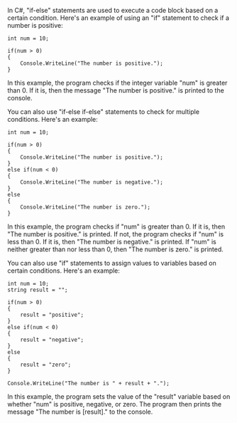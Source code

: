 In C#, "if-else" statements are used to execute a code block based on a certain condition. Here's an example of using an "if" statement to check if a number is positive:

```
int num = 10; 

if(num > 0) 
{
    Console.WriteLine("The number is positive."); 
} 
```

In this example, the program checks if the integer variable "num" is greater than 0. If it is, then the message "The number is positive." is printed to the console.

You can also use "if-else if-else" statements to check for multiple conditions. Here's an example:

```
int num = 10; 

if(num > 0) 
{
    Console.WriteLine("The number is positive."); 
} 
else if(num < 0) 
{
    Console.WriteLine("The number is negative."); 
} 
else 
{
    Console.WriteLine("The number is zero."); 
} 
```

In this example, the program checks if "num" is greater than 0. If it is, then "The number is positive." is printed. If not, the program checks if "num" is less than 0. If it is, then "The number is negative." is printed. If "num" is neither greater than nor less than 0, then "The number is zero." is printed.

You can also use "if" statements to assign values to variables based on certain conditions. Here's an example:

```
int num = 10; 
string result = ""; 

if(num > 0) 
{
    result = "positive"; 
} 
else if(num < 0) 
{
    result = "negative"; 
} 
else 
{
    result = "zero"; 
} 

Console.WriteLine("The number is " + result + "."); 
```

In this example, the program sets the value of the "result" variable based on whether "num" is positive, negative, or zero. The program then prints the message "The number is [result]." to the console.